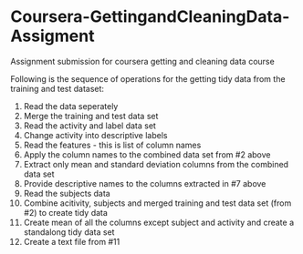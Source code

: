 # Coursera-GettingandCleaningData-Assigment
Assignment submission for coursera getting and cleaning data course

Following is the sequence of operations for the getting tidy data from the training and test dataset:
1. Read the data seperately
2. Merge the training and test data set
3. Read the activity and label data set 
4. Change activity into descriptive labels
5. Read the features - this is list of column names 
6. Apply the column names to the combined data set from #2 above
7. Extract only mean and standard deviation columns from the combined data set 
8. Provide descriptive names to the columns extracted in #7 above 
9. Read the subjects data 
10. Combine acitivity, subjects and merged training and test data set (from #2) to create tidy data 
11. Create mean of all the columns except subject and activity and create a standalong tidy data set 
12. Create a text file from #11
